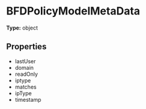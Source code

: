 # BFDPolicyModelMetaData


**Type:** object

## Properties
* lastUser
* domain
* readOnly
* iptype
* matches
* ipType
* timestamp
